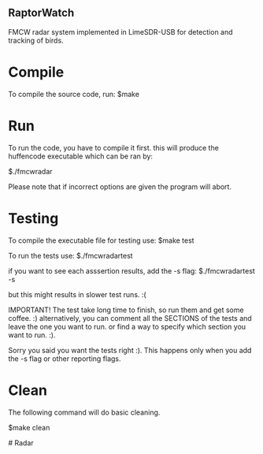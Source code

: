## RaptorWatch
FMCW radar system implemented in LimeSDR-USB for detection and tracking of birds.

# Compile
To compile the source code, run:
$make

# Run
To run the code, you have to compile it first. this will produce the huffencode executable which can be ran by:

$./fmcwradar <options>

Please note that if incorrect options are given the program will abort.

# Testing
To compile the executable file for testing use:
$make test 

To run the tests use:
$./fmcwradartest

if you want to see each asssertion results, add the -s flag:
$./fmcwradartest -s

but this might results in slower test runs. :(

IMPORTANT!
The test take long time to finish, so run them and get some coffee. :)
alternatively, you can comment all the SECTIONS of the tests and leave the one you want to run. or find a way to specify which section you want to run.
:).

Sorry you said you want the tests right :). 
This happens only when you add the -s flag or other reporting flags.

# Clean
The following command will do basic cleaning.

$make clean

#   R a d a r  
 